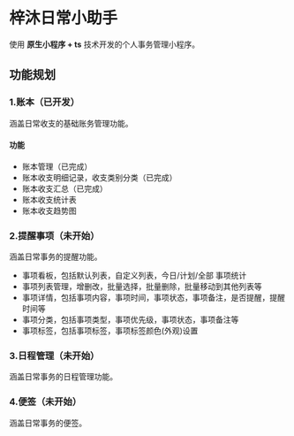 # 梓沐日常小助手

使用 **原生小程序 + ts** 技术开发的个人事务管理小程序。

## 功能规划

### 1.账本（已开发）

涵盖日常收支的基础账务管理功能。

#### 功能

- 账本管理（已完成）
- 账本收支明细记录，收支类别分类（已完成）
- 账本收支汇总（已完成）
- 账本收支统计表
- 账本收支趋势图

### 2.提醒事项（未开始）

涵盖日常事务的提醒功能。

- 事项看板，包括默认列表，自定义列表，今日/计划/全部 事项统计
- 事项列表管理，增删改，批量选择，批量删除，批量移动到其他列表等
- 事项详情，包括事项内容，事项时间，事项状态，事项备注，是否提醒，提醒时间等
- 事项分类，包括事项类型，事项优先级，事项状态，事项备注等
- 事项标签，包括事项标签，事项标签颜色(外观)设置

### 3.日程管理（未开始）

涵盖日常事务的日程管理功能。

### 4.便签（未开始）

涵盖日常事务的便签。
